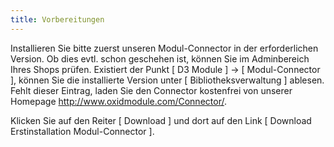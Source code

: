 ```yaml
---
title: Vorbereitungen
---
```


Installieren Sie bitte zuerst unseren Modul-Connector in der erforderlichen Version. Ob dies evtl. schon geschehen ist, können Sie im Adminbereich Ihres Shops prüfen. 
Existiert der Punkt [ D3 Module ] -> [ Modul-Connector ], können Sie die installierte Version unter [ Bibliotheksverwaltung ] ablesen. 
Fehlt dieser Eintrag, laden Sie den Connector kostenfrei von unserer Homepage http://www.oxidmodule.com/Connector/.

Klicken Sie auf den Reiter [ Download ] und dort auf den Link [ Download Erstinstallation Modul-Connector ].